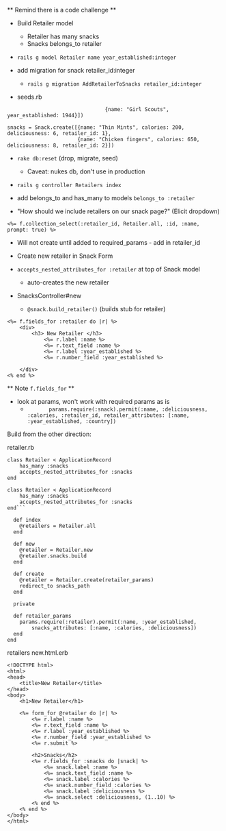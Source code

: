 ** Remind there is a code challenge **

- Build Retailer model
    - Retailer has many snacks
    - Snacks belongs_to retailer

- `rails g model Retailer name year_established:integer`

- add migration for snack retailer_id:integer
    - `rails g migration AddRetailerToSnacks retailer_id:integer`

- seeds.rb

```retailers = Retailer.create([{name: "Hostess", year_established: 1929},
                                {name: "Girl Scouts", year_established: 1944}])

snacks = Snack.create([{name: "Thin Mints", calories: 200, deliciousness: 6, retailer_id: 1},
                       {name: "Chicken fingers", calories: 650, deliciousness: 8, retailer_id: 2}])
```

- `rake db:reset` (drop, migrate, seed) 
    - Caveat:  nukes db, don't use in production

- `rails g controller Retailers index`

- add belongs_to and has_many to models
```belongs_to :retailer```

- "How should we include retailers on our snack page?" (Elicit dropdown)

```<%= f.collection_select(:retailer_id, Retailer.all, :id, :name, prompt: true) %>```

- Will not create until added to required_params - add in retailer_id

- Create new retailer in Snack Form
- ```accepts_nested_attributes_for :retailer``` at top of Snack model 
    - auto-creates the new retailer
- SnacksController#new 
    - `@snack.build_retailer()` (builds stub for retailer)
```
<%= f.fields_for :retailer do |r| %>
    <div>
        <h3> New Retailer </h3>
            <%= r.label :name %>
            <%= r.text_field :name %>
            <%= r.label :year_established %>
            <%= r.number_field :year_established %>

    </div>
<% end %>
```

** Note `f.fields_for` **

- look at params, won't work with required params as is
    - `        params.require(:snack).permit(:name, :deliciousness, :calories, :retailer_id, retailer_attributes: [:name, :year_established, :country])
`

Build from the other direction:

retailer.rb

```
class Retailer < ApplicationRecord
    has_many :snacks
    accepts_nested_attributes_for :snacks
end
```


```
class Retailer < ApplicationRecord
    has_many :snacks
    accepts_nested_attributes_for :snacks
end```

  def index
    @retailers = Retailer.all
  end

  def new
    @retailer = Retailer.new
    @retailer.snacks.build
  end

  def create
    @retailer = Retailer.create(retailer_params)
    redirect_to snacks_path
  end

  private

  def retailer_params
    params.require(:retailer).permit(:name, :year_established,
        snacks_attributes: [:name, :calories, :deliciousness])
  end
end
```

retailers new.html.erb

```
<!DOCTYPE html>
<html>
<head>
    <title>New Retailer</title>
</head>
<body>
    <h1>New Retailer</h1>

    <%= form_for @retailer do |r| %>
        <%= r.label :name %>
        <%= r.text_field :name %>
        <%= r.label :year_established %>
        <%= r.number_field :year_established %>
        <%= r.submit %>

        <h2>Snacks</h2>
        <%= r.fields_for :snacks do |snack| %>
            <%= snack.label :name %>
            <%= snack.text_field :name %>
            <%= snack.label :calories %>
            <%= snack.number_field :calories %>
            <%= snack.label :deliciousness %>
            <%= snack.select :deliciousness, (1..10) %>
        <% end %>
    <% end %>
</body>
</html>
```
